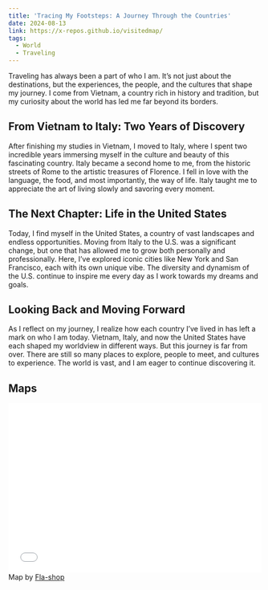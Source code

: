 ```yaml
---
title: 'Tracing My Footsteps: A Journey Through the Countries'
date: 2024-08-13
link: https://x-repos.github.io/visitedmap/
tags:
  - World
  - Traveling
---
```


Traveling has always been a part of who I am. It’s not just about the destinations, but the experiences, the people, and the cultures that shape my journey. I come from Vietnam, a country rich in history and tradition, but my curiosity about the world has led me far beyond its borders.

From Vietnam to Italy: Two Years of Discovery
------

After finishing my studies in Vietnam, I moved to Italy, where I spent two incredible years immersing myself in the culture and beauty of this fascinating country. Italy became a second home to me, from the historic streets of Rome to the artistic treasures of Florence. I fell in love with the language, the food, and most importantly, the way of life. Italy taught me to appreciate the art of living slowly and savoring every moment.

The Next Chapter: Life in the United States
------

Today, I find myself in the United States, a country of vast landscapes and endless opportunities. Moving from Italy to the U.S. was a significant change, but one that has allowed me to grow both personally and professionally. Here, I’ve explored iconic cities like New York and San Francisco, each with its own unique vibe. The diversity and dynamism of the U.S. continue to inspire me every day as I work towards my dreams and goals.

Looking Back and Moving Forward
------

As I reflect on my journey, I realize how each country I’ve lived in has left a mark on who I am today. Vietnam, Italy, and now the United States have each shaped my worldview in different ways. But this journey is far from over. There are still so many places to explore, people to meet, and cultures to experience. The world is vast, and I am eager to continue discovering it.

Maps
------

<div style="max-width:980px;margin:5px auto 10px auto;font-size:14px;">
  <div style="position:relative;padding: 0 0 67% 0;height:0;overflow:hidden;">
    <iframe style="position:absolute;top:0;left:0;width:100%;height:100%;" src="//www.fla-shop.com/visited-countries/embed/?st=AT%2CCH%2CCY%2CDE%2CES%2CFR%2CGR%2CHU%2CIT%2CPL%2CSG%2CSI%2CTH%2CUS%2CVN&vc=1ca032&uc=b3c3ca&hc=40bfa6&bc=ffffff" frameborder="0" scrolling="no"></iframe>
  </div>
  Map by <a href="https://www.fla-shop.com/visited-countries/">Fla-shop</a>
</div>